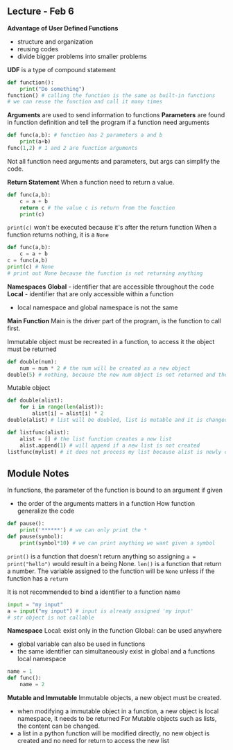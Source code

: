 ## Lecture - Feb 6
**Advantage of User Defined Functions**
- structure and organization
- reusing codes
- divide bigger problems into smaller problems

**UDF** is a type of compound statement
```python
def function():
	print("Do something")
function() # calling the function is the same as built-in functions
# we can reuse the function and call it many times
```

**Arguments** are used to send information to functions
**Parameters** are found in function definition and tell the program if a function need arguments
```python
def func(a,b): # function has 2 parameters a and b
	print(a+b)
func(1,2) # 1 and 2 are function arguments
```
Not all function need arguments and parameters, but args can simplify the code.

**Return Statement**
When a function need to return a value.
```python
def func(a,b):
	c = a + b
	return c # the value c is return from the function
	print(c)
```
`print(c)` won't be executed because it's after the return function
When a function returns nothing, it is a `None`
```python
def func(a,b):
	c = a + b
c = func(a,b)
print(c) # None
# print out None because the function is not returning anything
```

**Namespaces**
**Global** - identifier that are accessible throughout the code
**Local** - identifier that are only accessible within a function
- local namespace and global namespace is not the same

**Main Function**
Main is the driver part of the program, is the function to call first.

Immutable object must be recreated in a function, to access it the object must be returned
```python
def double(num):
	num = num * 2 # the num will be created as a new object
double(5) # nothing, because the new num object is not returned and the original num is immutable
```
Mutable object
```python
def double(alist):
	for i in range(len(alist)):
		alist[i] = alist[i] * 2
double(alist) # list will be doubled, list is mutable and it is changed in the function
```
```python
def listfunc(alist):
	alist = [] # the list function creates a new list
	alist.append(1) # will append if a new list is not created
listfunc(mylist) # it does not process my list because alist is newly created in the UDF and it's not returned
```

## Module Notes
In functions, the parameter of the function is bound to an argument if given
- the order of the arguments matters in a function
How function generalize the code
```python
def pause():
	print('******') # we can only print the *
def pause(symbol):
	print(symbol*10) # we can print anything we want given a symbol
```
`print()` is a function that doesn't return anything so assigning `a = print("hello")` would result in a being None. `len()` is a function that return a number.
The variable assigned to the function will be `None` unless if the function has a `return`

It is not recommended to bind a identifier to a function name
```python
input = "my input"
a = input("my input") # input is already assigned 'my input'
# str object is not callable
```

**Namespace**
Local: exist only in the function
Global: can be used anywhere
- global variable can also be used in functions 
- the same identifier can simultaneously exist in global and a functions local namespace
```python
name = 1
def func():
	name = 2
```

**Mutable and Immutable**
Immutable objects, a new object must be created.
- when modifying a immutable object in a function, a new object is local namespace, it needs to be returned
For Mutable objects such as lists, the content can be changed.
- a list in a python function will be modified directly, no new object is created and no need for return to access the new list
